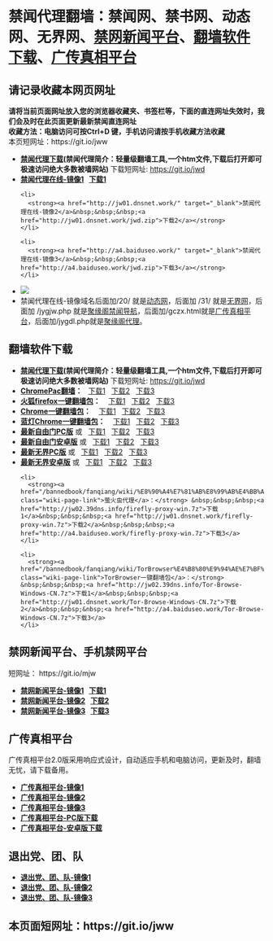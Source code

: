 <h1>禁闻代理翻墙：禁闻网、禁书网、动态网、无界网、<a href="#mobilejinwang">禁网新闻平台</a>、<a href="#fanqiangsoft">翻墙软件下载</a>、<a href="#gczxpt">广传真相平台</a></h1> 
<h2>请记录收藏本网页网址</h2>
<strong>请将当前页面网址放入您的浏览器收藏夹、书签栏等，下面的直连网址失效时，我们会及时在此页面更新最新禁闻直连网址 
<br>收藏方法：电脑访问可按Ctrl+D 键，手机访问请按手机收藏方法收藏</strong>
<br>本页短网址：https://git.io/jww


<div class="boxed-group-inner wiki-auxiliary-content wiki-auxiliary-content-no-bg">

  <ul class="wiki-pages" data-filterable-for="wiki-pages-filter" data-filterable-type="substring">
<li>
      <strong><a href="https://github.com/kgfw/fg/raw/master/jw/jwd.zip">禁闻代理下载</a>(禁闻代理简介：轻量级翻墙工具,一个htm文件,下载后打开即可极速访问绝大多数被墙网站) </strong>下载短网址:  <a href="https://git.io/jwd">https://git.io/jwd</a>
    </li>
 <li>
      <strong><a href="http://jw02.39dns.info/" target="_blank">禁闻代理在线-镜像1</a>&nbsp;&nbsp;&nbsp;<a href="http://jw02.39dns.info/jwd.zip">下载1</a></strong>
    </li>

    <li>
      <strong><a href="http://jw01.dnsnet.work/" target="_blank">禁闻代理在线-镜像2</a>&nbsp;&nbsp;&nbsp;<a href="http://jw01.dnsnet.work/jwd.zip">下载2</a></strong>
    </li>

    <li>
      <strong><a href="http://a4.baiduseo.work/" target="_blank">禁闻代理在线-镜像3</a>&nbsp;&nbsp;&nbsp;<a href="http://a4.baiduseo.work/jwd.zip">下载3</a></strong>
    </li>

 <li>
 <img src="https://raw.githubusercontent.com/kgfw/fg/master/jw/qr.jpg" />
    </li>
 <li>
     禁闻代理在线-镜像域名后面加/20/ 就是<a href="http://a4.baiduseo.work/20/" target="_blank">动态网</a>，后面加 /31/ 就是<a href="http://a4.baiduseo.work/31/" target="_blank">无界网</a>，后面加 /jygjw.php 就是<a href="http://a4.baiduseo.work/jygjw.php" target="_blank">聚缘阁禁闻导航</a>，后面加/gczx.html就是<a href="http://a4.baiduseo.work/gczx.html" target="_blank">广传真相平台</a>，后面加/jygdl.php就是<a href="http://a4.baiduseo.work/jygdl.php" target="_blank">聚缘阁代理</a>。
    </li>
 

  </ul>

</div>

<a name="fanqiangsoft"></a><h2>翻墙软件下载</h2>
<div class="boxed-group-inner wiki-auxiliary-content wiki-auxiliary-content-no-bg">
  <ul class="wiki-pages" data-filterable-for="wiki-pages-filter" data-filterable-type="substring">

<li>
      <strong><a href="https://github.com/kgfw/fg/raw/master/jw/jwd.zip">禁闻代理下载</a>(禁闻代理简介：轻量级翻墙工具,一个htm文件,下载后打开即可极速访问绝大多数被墙网站) </strong>下载短网址:  <a href="https://git.io/jwd">https://git.io/jwd</a>
    </li>

 <li>
      <strong><a href="/bannedbook/fanqiang/wiki/ChromePac%E7%BF%BB%E5%A2%99" class="wiki-page-link">ChromePac翻墙</a>：</strong>&nbsp;&nbsp;&nbsp;<a href="http://jw02.39dns.info/ChromePac.7z">下载1</a>&nbsp;&nbsp;&nbsp;<a href="http://jw01.dnsnet.work/ChromePac.7z">下载2</a>&nbsp;&nbsp;&nbsp;<a href="http://a4.baiduseo.work/ChromePac.7z">下载3</a>
    </li> 


 <li>
      <strong><a href="/bannedbook/fanqiang/wiki/%E7%81%AB%E7%8B%90firefox%E4%B8%80%E9%94%AE%E7%BF%BB%E5%A2%99%E5%8C%85" class="wiki-page-link">火狐firefox一键翻墙包</a>：</strong> &nbsp;&nbsp;&nbsp;<a href="http://jw02.39dns.info/Firefox-Goagent.7z">下载1</a>&nbsp;&nbsp;&nbsp;<a href="http://jw01.dnsnet.work/Firefox-Goagent.7z">下载2</a>&nbsp;&nbsp;&nbsp;<a href="http://a4.baiduseo.work/Firefox-Goagent.7z">下载3</a>
    </li>    
    <li>
      <strong><a href="/bannedbook/fanqiang/wiki/Chrome%E4%B8%80%E9%94%AE%E7%BF%BB%E5%A2%99%E5%8C%85" class="wiki-page-link">Chrome一键翻墙包</a>：</strong> &nbsp;&nbsp;&nbsp;<a href="http://jw02.39dns.info/Chrome-Goagent.7z">下载1</a>&nbsp;&nbsp;&nbsp;<a href="http://jw01.dnsnet.work/Chrome-Goagent.7z">下载2</a>&nbsp;&nbsp;&nbsp;<a href="http://a4.baiduseo.work/Chrome-Goagent.7z">下载3</a>
    </li>
    <li>
      <strong><a href="/bannedbook/fanqiang/wiki/%E8%93%9D%E7%81%AFChrome%E4%B8%80%E9%94%AE%E7%BF%BB%E5%A2%99%E5%8C%85" class="wiki-page-link">蓝灯Chrome一键翻墙包</a>：</strong> &nbsp;&nbsp;&nbsp;<a href="http://jw02.39dns.info/ChromeLT.7z">下载1</a>&nbsp;&nbsp;&nbsp;<a href="http://jw01.dnsnet.work/ChromeLT.7z">下载2</a>&nbsp;&nbsp;&nbsp;<a href="http://a4.baiduseo.work/ChromeLT.7z">下载3</a>
    </li>

 <li>
      <strong><a href="https://git.io/fgp" target="_blank">最新自由门PC版</a></strong> 或&nbsp;&nbsp;&nbsp;<a href="http://jw02.39dns.info/fg.zip">下载1</a>&nbsp;&nbsp;&nbsp;<a href="http://jw01.dnsnet.work/fg.zip">下载2</a>&nbsp;&nbsp;&nbsp;<a href="http://a4.baiduseo.work/fg.zip">下载3</a>
    </li> 
 <li>
      <strong><a href="https://git.io/fgma" target="_blank">最新自由门安卓版</a></strong> 或&nbsp;&nbsp;&nbsp;<a href="http://jw02.39dns.info/fg.apk">下载1</a>&nbsp;&nbsp;&nbsp;<a href="http://jw01.dnsnet.work/fg.apk">下载2</a>&nbsp;&nbsp;&nbsp;<a href="http://a4.baiduseo.work/fg.apk">下载3</a>
    </li> 

 <li>
      <strong><a href="https://git.io/HNvvvQ" target="_blank">最新无界PC版</a></strong> 或&nbsp;&nbsp;&nbsp;<a href="http://jw02.39dns.info/u.zip">下载1</a>&nbsp;&nbsp;&nbsp;<a href="http://jw01.dnsnet.work/u.zip">下载2</a>&nbsp;&nbsp;&nbsp;<a href="http://a4.baiduseo.work/u.zip">下载3</a>
    </li> 

 <li>
      <strong><a href="https://git.io/2S1IBQ" target="_blank">最新无界安卓版</a></strong> 或&nbsp;&nbsp;&nbsp;<a href="http://jw02.39dns.info/u.apk">下载1</a>&nbsp;&nbsp;&nbsp;<a href="http://jw01.dnsnet.work/u.apk">下载2</a>&nbsp;&nbsp;&nbsp;<a href="http://a4.baiduseo.work/u.apk">下载3</a>
    </li> 



    <li>
      <strong><a href="/bannedbook/fanqiang/wiki/%E8%90%A4%E7%81%AB%E8%99%AB%E4%BB%A3%E7%90%86" class="wiki-page-link">萤火虫代理</a>：</strong> &nbsp;&nbsp;&nbsp;<a href="http://jw02.39dns.info/firefly-proxy-win.7z">下载1</a>&nbsp;&nbsp;&nbsp;<a href="http://jw01.dnsnet.work/firefly-proxy-win.7z">下载2</a>&nbsp;&nbsp;&nbsp;<a href="http://a4.baiduseo.work/firefly-proxy-win.7z">下载3</a>
    </li>

    <li>
      <strong><a href="/bannedbook/fanqiang/wiki/TorBrowser%E4%B8%80%E9%94%AE%E7%BF%BB%E5%A2%99%E5%8C%85" class="wiki-page-link">TorBrowser一键翻墙包</a>：</strong> &nbsp;&nbsp;&nbsp;<a href="http://jw02.39dns.info/Tor-Browse-Windows-CN.7z">下载1</a>&nbsp;&nbsp;&nbsp;<a href="http://jw01.dnsnet.work/Tor-Browse-Windows-CN.7z">下载2</a>&nbsp;&nbsp;&nbsp;<a href="http://a4.baiduseo.work/Tor-Browse-Windows-CN.7z">下载3</a>
    </li>

  </ul>
</div>

<h2>禁网新闻平台、手机禁网平台</h2><a name="mobilejinwang"></a> 短网址： https://git.io/mjw
<div class="boxed-group-inner wiki-auxiliary-content wiki-auxiliary-content-no-bg">
  <ul class="wiki-pages" data-filterable-for="wiki-pages-filter" data-filterable-type="substring">
    <li>
      <strong><a href="http://jw02.39dns.info/1/" target="_blank">禁网新闻平台-镜像1</a>&nbsp;&nbsp;&nbsp;<a href="http://jw02.39dns.info/jwd.zip">下载1</a></strong>
    </li>
    <li>
      <strong><a href="http://jw01.dnsnet.work/1/" target="_blank">禁网新闻平台-镜像2</a>&nbsp;&nbsp;&nbsp;<a href="http://jw01.dnsnet.work/jwd.zip">下载2</a></strong>
    </li>
    <li>
      <strong><a href="http://a4.baiduseo.work/1/" target="_blank">禁网新闻平台-镜像3</a>&nbsp;&nbsp;&nbsp;<a href="http://a4.baiduseo.work/jwd.zip">下载3</a></strong>
    </li>
  </ul>
</div>

<h2>广传真相平台</h2><a name="gczxpt"></a>
<div class="boxed-group-inner wiki-auxiliary-content wiki-auxiliary-content-no-bg">
广传真相平台2.0版采用响应式设计，自动适应手机和电脑访问，更新及时，翻墙无忧，请下载备用。
  <ul class="wiki-pages" data-filterable-for="wiki-pages-filter" data-filterable-type="substring">
    <li>
      <strong><a href="http://jw02.39dns.info/gczx.html" class="wiki-page-link" target="_blank">广传真相平台-镜像1</a></strong>
    </li>
    <li>
      <strong><a href="http://jw01.dnsnet.work/gczx.html" class="wiki-page-link" target="_blank">广传真相平台-镜像2</a></strong>
    </li>
    <li>
      <strong><a href="http://a4.baiduseo.work/gczx.html" class="wiki-page-link" target="_blank">广传真相平台-镜像3</a></strong>
    </li>
  <li>
      <strong><a href="http://jw01.dnsnet.work/wstp.zip" class="wiki-page-link" target="_blank">广传真相平台-PC版下载</a></strong>
    </li>
  <li>
      <strong><a href="http://jw01.dnsnet.work/wstp.apk" class="wiki-page-link" target="_blank">广传真相平台-安卓版下载</a></strong>
    </li>
  </ul>
</div>

<h2>退出党、团、队</h2><a name="3tui"></a>
<div class="boxed-group-inner wiki-auxiliary-content wiki-auxiliary-content-no-bg">
  <ul class="wiki-pages" data-filterable-for="wiki-pages-filter" data-filterable-type="substring">
    <li>
      <strong><a href="http://jw02.39dns.info/98/" class="wiki-page-link" target="_blank">退出党、团、队-镜像1</a></strong>
    </li>
    <li>
      <strong><a href="http://jw01.dnsnet.work/98/" class="wiki-page-link" target="_blank">退出党、团、队-镜像2</a></strong>
    </li>
    <li>
      <strong><a href="http://a4.baiduseo.work/98/" class="wiki-page-link" target="_blank">退出党、团、队-镜像3</a></strong>
    </li>
  </ul>
</div>

<h2>
本页面短网址：https://git.io/jww
</h2>